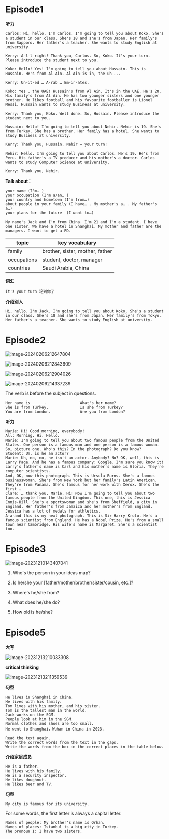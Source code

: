 # Episode1

**听力**

```
Carlos: Hi, hello. I'm Carlos. I'm going to tell you about Koko. She's a student in our class. She's 18 and she's from Japan. Her family's from Sapporo. Her father's a teacher. She wants to study English at university.

Kerry: A-l-l right! Thank you, Carlos. So, Koko. It's your turn. Please introduce the student next to you.

Koko: Hello! Yes! I'm going to tell you about Hussain. This is Hussain. He's from Al Ain. Al Ain is in, the uh ...

Kerry: Un-it-ed … A-rab … Em-ir-ates.

Koko: Yes … the UAE! Hussain's from Al Ain. It's in the UAE. He's 20. His family's from Al Ain. He has two younger sisters and one younger brother. He likes football and his favourite footballer is Lionel Messi. Hussain wants to study Business at university.

Kerry: Thank you, Koko. Well done. So, Hussain. Please introduce the student next to you.

Hussain: Hello! I'm going to tell you about Nehir. Nehir is 19. She's from Turkey. She has a brother. Her family has a hotel. She wants to study Business at university.

Kerry: Thank you, Hussain. Nehir – your turn!

Nehir: Hello. I'm going to tell you about Carlos. He's 19. He's from Peru. His father's a TV producer and his mother's a doctor. Carlos wants to study Computer Science at university.

Kerry: Thank you, Nehir.
```

**Talk about：**

```
your name (I'm… )
your occupation (I'm a/an… )
your country and hometown (I'm from…)
about people in your family (I have… . My mother's a… . My father's a…)
your plans for the future  (I want to…)
```

```
My name's Jack and I'm from China. I'm 21 and I'm a student. I have one sister. We have a hotel in Shanghai. My mother and father are the managers. I want to get a PD.
```

| topic       | key vocabulary                  |
| ----------- | ------------------------------- |
| family      | brother, sister, mother, father |
| occupations | student, doctor, manager        |
| countries   | Saudi Arabia, China             |

**词汇**

```
It's your turn 轮到你了
```

**介绍别人**

```
Hi, hello. I'm Jack. I'm going to tell you about Koko. She's a student in our class. She's 18 and she's from Japan. Her family's from Tokyo. Her father's a teacher. She wants to study English at university.
```

# Episode2

![image-20240206212647804](assets/Unit_1/image-20240206212647804.png)

![image-20240206212843609](assets/Unit_1/image-20240206212843609.png)

![image-20240206212904026](assets/Unit_1/image-20240206212904026.png)

![image-20240206214337239](assets/Unit_1/image-20240206214337239.png)

The verb is before the subject in questions.

```
Her name is _____.               What's her name?
She is from Turkey.              Is she from Turkey?
You are from London.             Are you from London?
```

**听力**

```
Marie: Hi! Good morning, everybody!
All: Morning. Hi. Hello.
Marie: I'm going to tell you about two famous people from the United States. One person is a famous man and one person is a famous woman. So… picture one. Who's this? In the photograph? Do you know?
Student: Um, is he an actor?
Marie: Uh, no, no, he isn't an actor. Anybody? No? OK, well, this is Larry Page. And he has a famous company: Google. I'm sure you know it! Larry's father's name is Carl and his mother's name is Gloria. They're computer scientists.
And, OK, now this photograph. This is Ursula Burns. She's a famous businesswoman. She's from New York but her family's Latin American. They're from Panama. She's famous for her work with Xerox. She's the first …
Clare: … thank you, Marie. Hi! Now I'm going to tell you about two famous people from the United Kingdom. This one, this is Jessica Ennis-Hill. She's a sportswoman and she's from Sheffield, a city in England. Her father's from Jamaica and her mother's from England. Jessica has a lot of medals for athletics.
A-a-and this is my next photograph. This is Sir Harry Kroto. He's a famous scientist from England. He has a Nobel Prize. He's from a small town near Cambridge. His wife's name is Margaret. She's a scientist too.
```

# Episode3

![image-20231210143407041](assets/Unit_1/image-20231210143407041.png)

1. Who's the person in your ideas map?

2. Is he/she your [father/mother/brother/sister/cousin, etc.]?

3. Where's he/she from?

4. What does he/she do?

5. How old is he/she? 

# Episode5

**大写**

![image-20231213210033308](assets/Unit_1/image-20231213210033308.png)

**critical thinking**

![image-20231213211359539](assets/Unit_1/image-20231213211359539.png)

**句型**

```
He lives in Shanghai in China.
He lives with his family.
Tom lives with his mother, and his sister.
Tom is the tallest man in the world.
Jack works on the SGM.
People look at him in the SGM.
Normal clothes and shoes are too small.
He went to Shanghai，Wuhan in China in 2023.
```

```
Read the text again. 
Write the correct words from the text in the gaps.
Write the words from the box in the correct places in the table below.
```

**介绍家庭成员**

```
He is a father. 
He lives with his family. 
He is a security inspector. 
He likes doughnut. 
He likes beer and TV. 
```

**句型**

```
My city is famous for its university.
```

For some words, the first letter is always a capital letter.

```
Names of people: My brother's name is Orhan.
Names of places: Istanbul is a big city in Turkey.
The pronoun I: I have two sisters.
```

